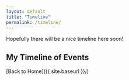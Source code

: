 ```yaml
---
layout: default
title: "Timeline"
permalink: /timeline/
---
```

Hopefully there will be a nice timeline here soon!

## My Timeline of Events
<!-- <div class="timeline-container">
  <div class="timeline">
    <div class="timeline-item left">
      <div class="content">
        <h3>1804-1815: Napoleonic Wars</h3>
      </div>
    </div>
    <div class="timeline-item right">
      <div class="content">
        <h3>1815: Congress of Vienna</h3>
      </div>
    </div>
    <div class="timeline-item left">
      <div class="content">
        <h3>1830-1848: European Revolutions</h3>
      </div>
    </div>
    <div class="timeline-item right">
      <div class="content">
        <h3>1861-1865: American Civil War</h3>
      </div>
    </div>
    <div class="timeline-item left">
      <div class="content">
        <h3>1871: Unification of Germany</h3>
      </div>
    </div>
    <div class="timeline-item right">
      <div class="content">
        <h3>1871-1914: Belle Époque</h3>
      </div>
    </div>
    <div class="timeline-item left">
      <div class="content">
        <h3>1911: Chinese Revolution</h3>
      </div>
    </div>
    <div class="timeline-item right">
      <div class="content">
        <h3>1914-1918: World War I</h3>
      </div>
    </div>
    <div class="timeline-item left">
      <div class="content">
        <h3>1917: Russian Revolution</h3>
      </div>
    </div>
    <div class="timeline-item right">
      <div class="content">
        <h3>1919: Treaty of Versailles</h3>
      </div>
    </div>
    <div class="timeline-item left">
      <div class="content">
        <h3>1929: Great Depression</h3>
      </div>
    </div>
    <div class="timeline-item right">
      <div class="content">
        <h3>1933-1945: Adolf Hitler leads Germany</h3>
      </div>
    </div>
    <div class="timeline-item left">
      <div class="content">
        <h3>1939-1945: World War II</h3>
      </div>
    </div>
    <div class="timeline-item right">
      <div class="content">
        <h3>1941-1945: Franklin D. Roosevelt, Winston Churchill, and Joseph Stalin</h3>
      </div>
    </div>
    <div class="timeline-item left">
      <div class="content">
        <h3>1945: United Nations founded</h3>
      </div>
    </div>
    <div class="timeline-item right">
      <div class="content">
        <h3>1945-1953: Harry S. Truman, US President</h3>
      </div>
    </div>
    <div class="timeline-item left">
      <div class="content">
        <h3>1950-1953: Korean War</h3>
      </div>
    </div>
    <div class="timeline-item right">
      <div class="content">
        <h3>1961: Berlin Wall</h3>
      </div>
    </div>
    <div class="timeline-item left">
      <div class="content">
        <h3>1962: Cuban Missile Crisis</h3>
      </div>
    </div>
    <div class="timeline-item right">
      <div class="content">
        <h3>1989: Fall of the Berlin Wall</h3>
      </div>
    </div>
    <div class="timeline-item left">
      <div class="content">
        <h3>1991: Dissolution of the Soviet Union</h3>
      </div>
    </div>
    <div class="timeline-item right">
      <div class="content">
        <h3>2001: September 11 attacks</h3>
      </div>
    </div>
    <div class="timeline-item left">
      <div class="content">
        <h3>2008: Global financial crisis</h3>
      </div>
    </div>
    <div class="timeline-item right">
      <div class="content">
        <h3>2010-2011: Arab Spring</h3>
      </div>
    </div>
    <div class="timeline-item left">
      <div class="content">
        <h3>2014: Annexation of Crimea</h3>
      </div>
    </div>
    <div class="timeline-item right">
      <div class="content">
        <h3>2016: Brexit referendum; Trump elected</h3>
      </div>
    </div>
    <div class="timeline-item left">
      <div class="content">
        <h3>2019: COVID-19 pandemic</h3>
      </div>
    </div>
    <div class="timeline-item right">
      <div class="content">
        <h3>2020: Black Lives Matter protests</h3>
      </div>
    </div>
  </div>
</div> -->

[Back to Home]({{ site.baseurl }}/)